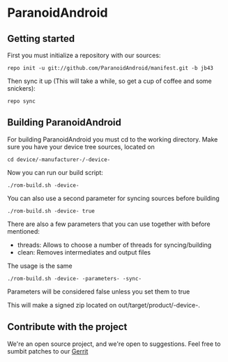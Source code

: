 ParanoidAndroid
===============

Getting started
---------------
First you must initialize a repository with our sources:

    repo init -u git://github.com/ParanoidAndroid/manifest.git -b jb43

Then sync it up (This will take a while, so get a cup of coffee and some snickers):

    repo sync


Building ParanoidAndroid
------------------------

For building ParanoidAndroid you must cd to the working directory.
Make sure you have your device tree sources, located on

    cd device/-manufacturer-/-device-

Now you can run our build script:

    ./rom-build.sh -device-


You can also use a second parameter for syncing sources before building

    ./rom-build.sh -device- true

There are also a few parameters that you can use together with before mentioned:

* threads: Allows to choose a number of threads for syncing/building
* clean: Removes intermediates and output files

The usage is the same
    
    ./rom-build.sh -device- -parameters- -sync-

Parameters will be considered false unless you set them to true

This will make a signed zip located on out/target/product/-device-.

Contribute with the project
---------------------------

We're an open source project, and we're open to suggestions. Feel free to sumbit patches to our [Gerrit](http://review.paranoid-rom.com/)


